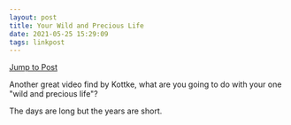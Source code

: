 ```yaml
---
layout: post
title: Your Wild and Precious Life
date: 2021-05-25 15:29:09
tags: linkpost
---
```


[Jump to Post](https://kottke.org/21/05/your-wild-and-precious-life)

Another great video find by Kottke, what are you going to do with your one "wild and precious life"? 

The days are long but the years are short. 